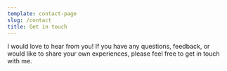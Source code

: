 ```yaml
---
template: contact-page
slug: /contact
title: Get in touch
---
```

I﻿ would love to hear from you! If you have any questions, feedback, or would like to share your own experiences, please feel free to get in touch with me.